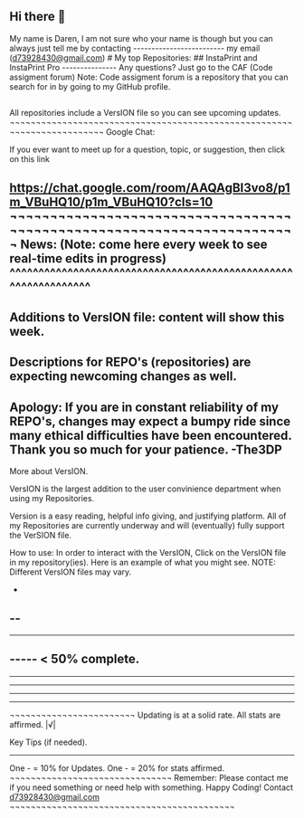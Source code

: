 ## Hi there 👋
  My name is Daren,
   I am not sure who
    your name is though
      but you can always
       just tell me by contacting
       ------------------------- my email (d73928430@gmail.com) 
       # My top Repositories:
       ## InstaPrint and
          InstaPrint Pro
          ---------------
          Any questions? Just go to the CAF
          (Code assigment forum)
          Note: Code assigment forum is a repository 
          that you can search for in by going
          to my GitHub profile.
##

All repositories include a VersION file so you can see upcoming updates.
¬¬¬¬¬¬¬¬¬¬¬¬¬¬¬¬¬¬¬¬¬¬¬¬¬¬¬¬¬¬¬¬¬¬¬¬¬¬¬¬¬¬¬¬¬¬¬¬¬¬¬¬¬¬¬¬¬¬¬¬¬¬¬¬¬¬¬¬¬¬¬¬
Google Chat:

If you ever want to meet up for a question, topic,
or suggestion, then click on this link
##
https://chat.google.com/room/AAQAgBI3vo8/p1m_VBuHQ10/p1m_VBuHQ10?cls=10
¬¬¬¬¬¬¬¬¬¬¬¬¬¬¬¬¬¬¬¬¬¬¬¬¬¬¬¬¬¬¬¬¬¬¬¬¬¬¬¬¬¬¬¬¬¬¬¬¬¬¬¬¬¬¬¬¬¬¬¬¬¬¬¬¬¬¬¬¬¬¬
News: 
(Note: come here every week to see real-time edits in progress)
^^^^^^^^^^^^^^^^^^^^^^^^^^^^^^^^^^^^^^^^^^^^^^^^^^^^^^^^^^^^^^^
--------------------------------------------------------------
Additions to VersION file:
content will show this week.
----------------------------
Descriptions for REPO's (repositories)
are expecting newcoming changes as well.
----------------------------------------
Apology: If you are in constant reliability of my REPO's,
changes may expect a bumpy ride since many ethical difficulties 
have been encountered. 
Thank you so much for your patience. -The3DP
--------------------------------------------
More about VersION.

VersION is the largest addition to the user convinience
department when using my Repositories. 

Version is a easy reading, helpful info giving, and
justifying platform. All of my Repositories are currently underway 
and will (eventually) fully support the VerSION file.

How to use: In order to interact with the VersION, Click on 
the VersION file in my repository(ies). Here is an example of what
you might see.  NOTE: Different VersION files may vary.

-
--
---
----
----- < 50% complete.
------
-------
--------
---------
----------
¬¬¬¬¬¬¬¬¬¬¬¬¬¬¬¬¬¬¬¬¬¬¬¬
Updating is at a solid rate.
All stats are affirmed.
        |√| 

Key Tips (if needed).
**********************
One - = 10% for Updates.
One - = 20% for stats affirmed.
¬¬¬¬¬¬¬¬¬¬¬¬¬¬¬¬¬¬¬¬¬¬¬¬¬¬¬¬¬¬¬
Remember: Please contact me if you 
need something or need help with something.
Happy Coding! Contact d73928430@gmail.com
¬¬¬¬¬¬¬¬¬¬¬¬¬¬¬¬¬¬¬¬¬¬¬¬¬¬¬¬¬¬¬¬¬¬¬¬¬¬¬¬¬¬¬
